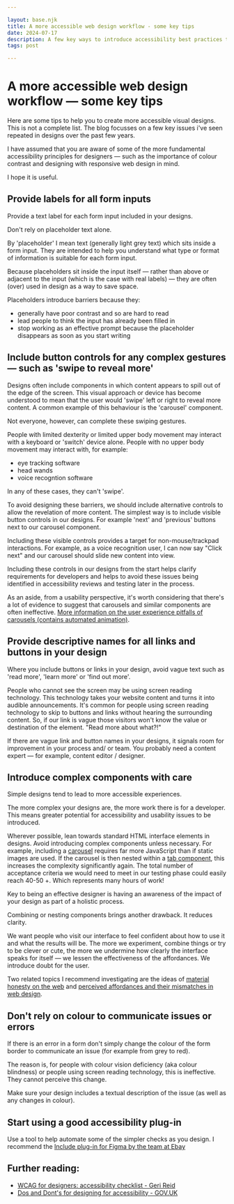 ```yaml
---

layout: base.njk
title: A more accessible web design workflow - some key tips
date: 2024-07-17
description: A few key ways to introduce accessibility best practices to your visual design workflow
tags: post

---
```


# A more accessible web design workflow &mdash; some key tips

Here are some tips to help you to create more accessible visual designs. This is not a complete list. The blog focusses on a few key issues i've seen repeated in designs over the past few years. 

I have assumed that you are aware of some of the more fundamental accessibility principles for designers &mdash; such as the importance of colour contrast and designing with responsive web design in mind. 

I hope it is useful. 

## Provide labels for all form inputs

Provide a text label for each form input included in your designs. 

Don't rely on placeholder text alone. 

By 'placeholder' I mean text (generally light grey text) which sits inside a form input. They are intended to help you understand what type or format of information is suitable for each form input. 

Because placeholders sit inside the input itself &mdash; rather than above or adjacent to the input (which is the case with real labels) &mdash; they are often (over) used in design as a way to save space. 

Placeholders introduce barriers because they:

- generally have poor contrast and so are hard to read
- lead people to think the input has already been filled in
- stop working as an effective prompt because the placeholder disappears as soon as you start writing

## Include button controls for any complex gestures &mdash; such as 'swipe to reveal more'

Designs often include components in which content appears to spill out of the edge of the screen. This visual approach or device has become understood to mean that the user would 'swipe' left or right to reveal more content. A common example of this behaviour is the 'carousel' component.  

Not everyone, however, can complete these swiping gestures. 

People with limited dexterity or limited upper body movement may interact with a keyboard or 'switch' device alone. People with no upper body movement may interact with, for example: 

- eye tracking software 
- head wands
- voice recogntion software 

In any of these cases, they can't 'swipe'. 

To avoid designing these barriers, we should include alternative controls to allow the revelation of more content. The simplest way is to include visible button controls in our designs. For example 'next' and 'previous' buttons next to our carousel component. 

Including these visible controls provides a target for non-mouse/trackpad interactions. For example, as a voice recognition user, I can now say "Click next" and our carousel should slide new content into view. 

Including these controls in our designs from the start helps clarify requirements for developers and helps to avoid these issues being identified in accessibility reviews and testing later in the process. 

As an aside, from a usability perspective, it's worth considering that there's a lot of evidence to suggest that carousels and similar components are often ineffective. <a href="https://shouldiuseacarousel.com/">More information on the user experience pitfalls of carousels (contains automated animation)</a>. 

## Provide descriptive names for all links and buttons in your design

Where you include buttons or links in your design, avoid vague text such as 'read more', 'learn more' or 'find out more'. 

People who cannot see the screen may be using screen reading technology. This technology takes your website content and turns it into audible announcements. It's common for people using screen reading technology to skip to buttons and links without hearing the surrounding content. So, if our link is vague those visitors won't know the value or destination of the element. "Read more about what?!" 

If there are vague link and button names in your designs, it signals room for improvement in your process and/ or team. You probably need a content expert &mdash; for example, content editor / designer. 

## Introduce complex components with care

Simple designs tend to lead to more accessible experiences. 

The more complex your designs are, the more work there is for a developer. This means greater potential for accessibility and usability issues to be introduced. 

Wherever possible, lean towards standard HTML interface elements in designs. Avoid introducing complex components unless necessary. For example, including a <a href="https://www.w3.org/WAI/tutorials/carousels/">carousel</a> requires far more JavaScript than if static images are used. If the carousel is then nested within a <a href="https://design-system.service.gov.uk/components/tabs/">tab component</a>, this increases the complexity significantly again. The total number of acceptance criteria we would need to meet in our testing phase could easily reach 40-50 +. Which represents many hours of work! 

Key to being an effective designer is having an awareness of the impact of your design as part of a holistic process. 


Combining or nesting components brings another drawback. It reduces clarity. 

We want people who visit our interface to feel confident about how to use it and what the results will be. The more we experiment, combine things or try to be clever or cute, the more we undermine how clearly the interface speaks for itself &mdash; we lessen the effectiveness of the affordances. We introduce doubt for the user.

Two related topics I recommend investigating are the ideas of <a href="https://alistapart.com/article/material-honesty-on-the-web/">material honesty on the web</a> and <a href="https://tink.uk/perceived-affordances-and-the-functionality-mismatch/">perceived affordances and their mismatches in web design</a>. 

## Don't rely on colour to communicate issues or errors 

If there is an error in a form don't simply change the colour of the form border to communicate an issue (for example from grey to red). 

The reason is, for people with colour vision deficiency (aka colour blindness) or people using screen reading technology, this is ineffective. They cannot perceive this change.  

Make sure your design includes a textual description of the issue (as well as any changes in colour). 

## Start using a good accessibility plug-in

Use a tool to help automate some of the simpler checks as you design. I recommend the <a href="https://www.figma.com/community/plugin/1208180794570801545/includeaccessibility-annotations">Include plug-in for Figma by the team at Ebay</a>

## Further reading:

- <a href="https://gerireid.com/wcag-for-designers.html">WCAG for designers: accessibility checklist - Geri Reid</a>
- <a href="https://accessibility.blog.gov.uk/2016/09/02/dos-and-donts-on-designing-for-accessibility/">Dos and Dont's for designing for accessibility - GOV.UK</a>
